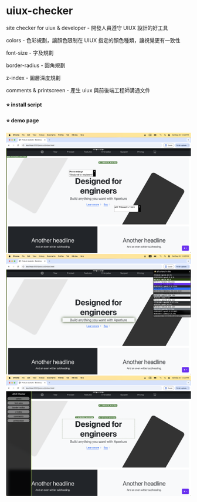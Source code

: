 # uiux-checker
site checker for uiux & developer - 開發人員遵守 UIUX 設計的好工具

colors - 色彩規劃，讓顏色限制在 UIUX 指定的顏色種類，讓視覺更有一致性

font-size - 字及規劃

border-radius - 圓角規劃

z-index - 圖層深度規劃

comments & printscreen - 產生 uiux 與前後端工程師溝通文件

#### ⭐️ install script
<script src="./uiux-checker.js"></script>

#### ⭐️ demo page
![comments](./img/comments.png)
![colors](./img/colors.png)
![functions](./img/functions.png)
